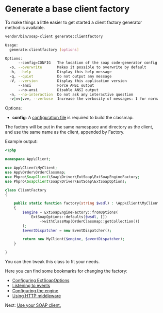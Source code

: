 # Generate a base client factory

To make things a little easier to get started a client factory generator method is available.

```bash
vendor/bin/soap-client generate:clientfactory

Usage:
  generate:clientfactory [options]

Options:
      --config=CONFIG   The location of the soap code-generator config file
  -o, --overwrite       Makes it possible to overwrite by default
  -h, --help            Display this help message
  -q, --quiet           Do not output any message
  -V, --version         Display this application version
      --ansi            Force ANSI output
      --no-ansi         Disable ANSI output
  -n, --no-interaction  Do not ask any interactive question
  -v|vv|vvv, --verbose  Increase the verbosity of messages: 1 for normal output, 2 for more verbose output and 3 for debug

```

Options:

- **config**: A [configuration file](../code-generation/configuration.md) is required to build the classmap. 

The factory will be put in the same namespace and directory as the client, and use the same name as the client, appended by Factory.

Example output:

```php
<?php

namespace App\Client;

use App\Client\MyClient;
use App\Order\OrderClassmap;
use Phpro\SoapClient\Soap\Driver\ExtSoap\ExtSoapEngineFactory;
use Phpro\SoapClient\Soap\Driver\ExtSoap\ExtSoapOptions;

class ClientFactory
{

    public static function factory(string $wsdl) : \App\Client\MyClient
    {
        $engine = ExtSoapEngineFactory::fromOptions(
            ExtSoapOptions::defaults($wsdl, [])
                ->withClassMap(OrderClassmap::getCollection())
        );
        $eventDispatcher = new EventDispatcher();

        return new MyClient($engine, $eventDispatcher);
    }

}


```

You can then tweak this class to fit your needs.

Here you can find some bookmarks for changing the factory:

- [Configuring ExtSoapOptions](../drivers/ext-soap.md#extsoapoptions)
- [Listening to events](../events.md)
- [Configuring the engine](../engine.md)
- [Using HTTP middleware](../middlewares.md) 

Next: [Use your SOAP client.](/docs/usage.md)
